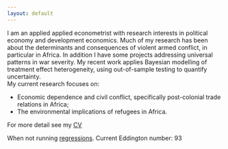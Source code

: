 ```yaml
---
layout: default
---
```


I am an applied applied econometrist with research interests in political economy and development economics. 
Much of my research has been about the determinants and consequences of violent armed conflict, in particular in Africa. 
In addition I have some projects addressing universal patterns in war severity. 
My recent work applies Bayesian modelling of treatment effect heterogeneity, using out-of-sample testing to quantify uncertainty.   
My current research focuses on:

* Economic dependence and civil conflict, specifically post-colonial trade relations in Africa;
* The environmental implications of refugees in Africa.

For more detail see my [CV](http://commoneconomist.github.io/files/vanweezel-cv.pdf)  

When not running [regressions](https://www.strava.com/athletes/2135375). Current Eddington number: 93
